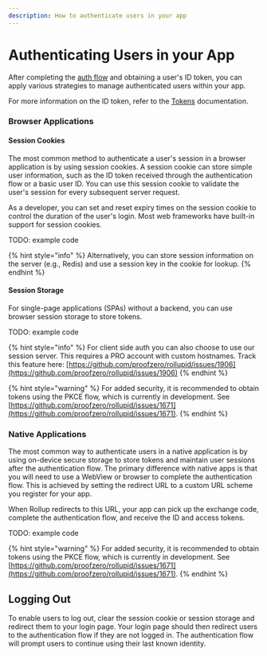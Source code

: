 ```yaml
---
description: How to authenticate users in your app
---
```


# Authenticating Users in your App

After completing the [auth flow](../getting-started/auth-flow.md) and obtaining a user's ID token, you can apply various strategies to manage authenticated users within your app.&#x20;

For more information on the ID token, refer to the [Tokens](../advanced/tokens.md) documentation.

### Browser Applications

#### Session Cookies

The most common method to authenticate a user's session in a browser application is by using session cookies. A session cookie can store simple user information, such as the ID token received through the authentication flow or a basic user ID. You can use this session cookie to validate the user's session for every subsequent server request.&#x20;

As a developer, you can set and reset expiry times on the session cookie to control the duration of the user's login. Most web frameworks have built-in support for session cookies.&#x20;

TODO: example code

{% hint style="info" %}
Alternatively, you can store session information on the server (e.g., Redis) and use a session key in the cookie for lookup.
{% endhint %}

#### Session Storage

For single-page applications (SPAs) without a backend, you can use browser session storage to store tokens.&#x20;

TODO: example code

{% hint style="info" %}
For client side auth you can also choose to use our session server. This requires a PRO account with custom hostnames. Track this feature here: [https://github.com/proofzero/rollupid/issues/1906](https://github.com/proofzero/rollupid/issues/1906)
{% endhint %}

{% hint style="warning" %}
For added security, it is recommended to obtain tokens using the PKCE flow, which is currently in development. See [https://github.com/proofzero/rollupid/issues/1671](https://github.com/proofzero/rollupid/issues/1671).
{% endhint %}

### Native Applications

The most common way to authenticate users in a native application is by using on-device secure storage to store tokens and maintain user sessions after the authentication flow. The primary difference with native apps is that you will need to use a WebView or browser to complete the authentication flow. This is achieved by setting the redirect URL to a custom URL scheme you register for your app.&#x20;

When Rollup redirects to this URL, your app can pick up the exchange code, complete the authentication flow, and receive the ID and access tokens.

TODO: example code

{% hint style="warning" %}
For added security, it is recommended to obtain tokens using the PKCE flow, which is currently in development. See [https://github.com/proofzero/rollupid/issues/1671](https://github.com/proofzero/rollupid/issues/1671).
{% endhint %}

## Logging Out

To enable users to log out, clear the session cookie or session storage and redirect them to your login page. Your login page should then redirect users to the authentication flow if they are not logged in. The authentication flow will prompt users to continue using their last known identity.
